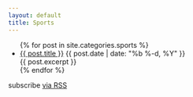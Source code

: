 ```yaml
---
layout: default
title: Sports
---
```


<div class="home">

  <ul class="posts">
    {% for post in site.categories.sports %}
      <li>
        <a class="post-link" href="{{ post.url }}">{{ post.title }}</a>
        <span class="post-date">{{ post.date | date: "%b %-d, %Y" }}</span>
        <section>{{ post.excerpt }}</section>
      </li>
    {% endfor %}
  </ul>

  <p class="rss-subscribe">subscribe <a href="/feed.xml">via RSS</a></p>

</div>
